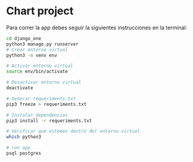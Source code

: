 # Chart project

Para correr la app debes seguir la siguientes instrucciones en la terminal:

``` sh
cd django_one
python3 manage.py runserver
# Crear entorno virtual
python3 -m venv env

# Activar entorno virtual
source env/bin/activate

# Desactivar entorno virtual
deactivate

# Generar requeriments.txt
pip3 freeze > requeriments.txt

# Instalar dependencias
pip3 install -r requeriments.txt

# Verificar que estemos dentro del entorno virtual
which python3

# run app
psql postgres
```